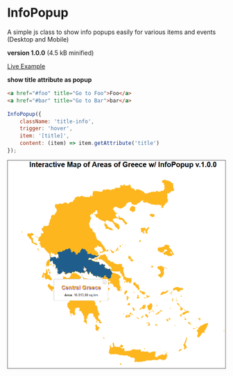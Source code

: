 # InfoPopup

A simple js class to show info popups easily for various items and events (Desktop and Mobile)

**version 1.0.0** (4.5 kB minified)


[Live Example](https://foo123.github.io/examples/infopopup/)


**show title attribute as popup**

```html
<a href="#foo" title="Go to Foo">Foo</a>
<a href="#bar" title="Go to Bar">bar</a>
```

```javascript
InfoPopup({
    className: 'title-info',
    trigger: 'hover',
    item: '[title]',
    content: (item) => item.getAttribute('title')
});
```

[![interactive map with InfoPopup](/screenshot.png)](https://foo123.github.io/examples/infopopup/)
